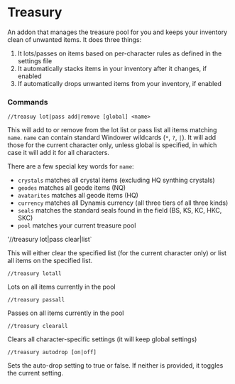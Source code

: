 # Treasury

An addon that manages the treasure pool for you and keeps your inventory clean of unwanted items. It does three things:
1. It lots/passes on items based on per-character rules as defined in the settings file
2. It automatically stacks items in your inventory after it changes, if enabled
3. If automatically drops unwanted items from your inventory, if enabled

### Commands

`//treasuy lot|pass add|remove [global] <name>`

This will add to or remove from the lot list or pass list all items matching `name`. `name` can contain standard Windower wildcards (`*`, `?`, `|`). It will add those for the current character only, unless global is specified, in which case it will add it for all characters.

There are a few special key words for `name`:
* `crystals` matches all crystal items (excluding HQ synthing crystals)
* `geodes` matches all geode items (NQ)
* `avatarites` matches all geode items (HQ)
* `currency` matches all Dynamis currency (all three tiers of all three kinds)
* `seals` matches the standard seals found in the field (BS, KS, KC, HKC, SKC)
* `pool` matches your current treasure pool

'//treasury lot|pass clear|list`

This will either clear the specified list (for the current character only) or list all items on the specified list.

`//treasury lotall`

Lots on all items currently in the pool

`//treasury passall`

Passes on all items currently in the pool

`//treasury clearall`

Clears all character-specific settings (it will keep global settings)

`//treasury autodrop [on|off]`

Sets the auto-drop setting to true or false. If neither is provided, it toggles the current setting.
